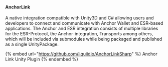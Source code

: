 #### AnchorLink

A native integration compatible with Unity3D and C# allowing users and developers to connect and communicate with Anchor Wallet and ESR-based applications. The Anchor and ESR integration consists of multiple libraries for the ESR-Protocol, the Anchor-integration, Transports among others, which will be included via submodules while being packaged and published as a single UnityPackage.

{% embed url="https://github.com/liquiidio/AnchorLinkSharp" %}
Anchor Link Unity Plugin
{% endembed %}

